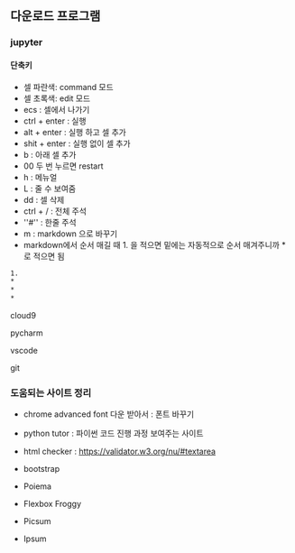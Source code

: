 ## 다운로드 프로그램

### jupyter

#### 단축키

- 셀 파란색:  command 모드
- 셀 초록색:  edit 모드 
- ecs : 셀에서 나가기
- ctrl + enter : 실행 
- alt + enter : 실행 하고 셀 추가
- shit  + enter : 실행 없이 셀 추가
- b : 아래 셀 추가
- 00 두 번 누르면 restart
- h : 메뉴얼
- L : 줄 수 보여줌
- dd : 셀 삭제
- ctrl + / : 전체 주석
- ''#'' : 한줄 주석
- m : markdown 으로 바꾸기
- markdown에서 순서 매길 때 1. 을 적으면 밑에는 자동적으로 순서 매겨주니까 * 로 적으면 됨

```markdown
1.
*
*
*
```



cloud9

pycharm

vscode

git



### 도움되는 사이트 정리

- chrome advanced font 다운 받아서  : 폰트 바꾸기

- python tutor : 파이썬 코드 진행 과정 보여주는 사이트
- html checker : https://validator.w3.org/nu/#textarea
- bootstrap
- Poiema
- Flexbox Froggy
- Picsum 
- Ipsum